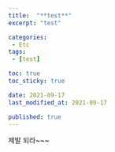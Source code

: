 ```yaml
---
title:  "**test**"
excerpt: "test"

categories:
 - Etc
tags:
 - [test]

toc: true
toc_sticky: true

date: 2021-09-17
last_modified_at: 2021-09-17

published: true
---
```

제발 되라~~~
